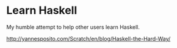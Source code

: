 # Learn Haskell

My humble attempt to help other users learn Haskell.

http://yannesposito.com/Scratch/en/blog/Haskell-the-Hard-Way/
